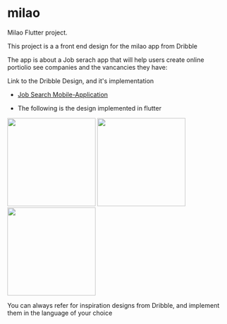 # milao

Milao Flutter project.

This project is a a front end design for the milao app from Dribble

The app is about a Job serach app that will help users create online portiolio see companies and the vancancies they have:

Link to the Dribble Design, and it's implementation

- [Job Search Mobile-Application](https://dribbble.com/shots/17353253-Job-Search-Platform-Mobile-App)

- The following is the design implemented in flutter

<p float ="left">
<img src="https://user-images.githubusercontent.com/52350637/152659902-2916a2e0-4491-4ab4-b72b-fe9e5b6b28f2.jpg" width ="200" /> 
<img src="https://user-images.githubusercontent.com/52350637/152659906-e55578b5-48c7-4519-9772-dfa25858276a.jpg" width ="200" />
<img src = "https://user-images.githubusercontent.com/52350637/152659909-24c175cd-2318-44b1-87e2-e9c5a41ba1eb.jpg" width = "200" />
  </p>



You can always refer for inspiration designs from Dribble, and implement them in the language of your choice

